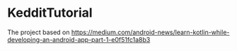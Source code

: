 # KedditTutorial
The project based on https://medium.com/android-news/learn-kotlin-while-developing-an-android-app-part-1-e0f51fc1a8b3
